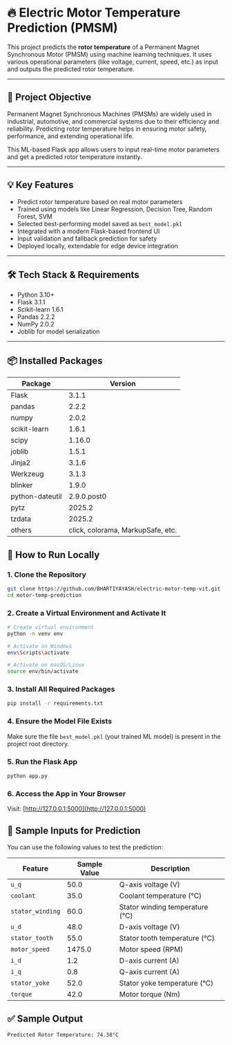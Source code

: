 # 🔥 Electric Motor Temperature Prediction (PMSM)

This project predicts the **rotor temperature** of a Permanent Magnet Synchronous Motor (PMSM) using machine learning techniques. It uses various operational parameters (like voltage, current, speed, etc.) as input and outputs the predicted rotor temperature.

---

## 📌 Project Objective

Permanent Magnet Synchronous Machines (PMSMs) are widely used in industrial, automotive, and commercial systems due to their efficiency and reliability. Predicting rotor temperature helps in ensuring motor safety, performance, and extending operational life.

This ML-based Flask app allows users to input real-time motor parameters and get a predicted rotor temperature instantly.

---

## 💡 Key Features

- Predict rotor temperature based on real motor parameters  
- Trained using models like Linear Regression, Decision Tree, Random Forest, SVM  
- Selected best-performing model saved as `best_model.pkl`  
- Integrated with a modern Flask-based frontend UI  
- Input validation and fallback prediction for safety  
- Deployed locally, extendable for edge device integration  

---

## 🛠 Tech Stack & Requirements

- Python 3.10+
- Flask 3.1.1
- Scikit-learn 1.6.1
- Pandas 2.2.2
- NumPy 2.0.2
- Joblib for model serialization   

---

## 📦 Installed Packages

| Package         | Version   |
|-----------------|-----------|
| Flask           | 3.1.1     |
| pandas          | 2.2.2     |
| numpy           | 2.0.2     |
| scikit-learn    | 1.6.1     |
| scipy           | 1.16.0    |
| joblib          | 1.5.1     |
| Jinja2          | 3.1.6     |
| Werkzeug        | 3.1.3     |
| blinker         | 1.9.0     |
| python-dateutil | 2.9.0.post0 |
| pytz            | 2025.2    |
| tzdata          | 2025.2    |
| others          | click, colorama, MarkupSafe, etc.

## 🚀 How to Run Locally

### 1. Clone the Repository
```bash
git clone https://github.com/BHARTIYAYASH/electric-motor-temp-vit.git
cd motor-temp-prediction
```

### 2. Create a Virtual Environment and Activate It
```bash
# Create virtual environment
python -m venv env

# Activate on Windows
env\Scripts\activate

# Activate on macOS/Linux
source env/bin/activate
```

### 3. Install All Required Packages
```bash
pip install -r requirements.txt
```

### 4. Ensure the Model File Exists
Make sure the file `best_model.pkl` (your trained ML model) is present in the project root directory.

### 5. Run the Flask App
```bash
python app.py
```

### 6. Access the App in Your Browser
Visit: [http://127.0.0.1:5000](http://127.0.0.1:5000)

## 🧪 Sample Inputs for Prediction

You can use the following values to test the prediction:

| **Feature**      | **Sample Value** | **Description** |
|------------------|------------------|-----------------|
| `u_q`            | 50.0            | Q-axis voltage (V) |
| `coolant`        | 35.0            | Coolant temperature (°C) |
| `stator_winding` | 60.0            | Stator winding temperature (°C) |
| `u_d`            | 48.0            | D-axis voltage (V) |
| `stator_tooth`   | 55.0            | Stator tooth temperature (°C) |
| `motor_speed`    | 1475.0          | Motor speed (RPM) |
| `i_d`            | 1.2             | D-axis current (A) |
| `i_q`            | 0.8             | Q-axis current (A) |
| `stator_yoke`    | 52.0            | Stator yoke temperature (°C) |
| `torque`         | 42.0            | Motor torque (Nm) |

## ✅ Sample Output
```
Predicted Rotor Temperature: 74.38°C


